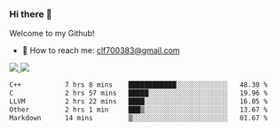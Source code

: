 ### Hi there 👋

<!--
**clingfei/clingfei** is a ✨ _special_ ✨ repository because its `README.md` (this file) appears on your GitHub profile.

Here are some ideas to get you started:

- 🔭 I’m currently working on ...
- 🌱 I’m currently learning ...
- 👯 I’m looking to collaborate on ...
- 🤔 I’m looking for help with ...
- 💬 Ask me about ...
- 📫 How to reach me: ...
- 😄 Pronouns: ...
- ⚡ Fun fact: ...
-->
Welcome to my Github!
- 📧 How to reach me: clf700383@gmail.com

<a href="https://github.com/anuraghazra/github-readme-stats">
  <img src="https://github-readme-stats.vercel.app/api?username=clingfei&count_private=true&show_icons=true&include_all_commits=true&line_height=21&hide_border=true&repo=github-readme-stats" />
</a>
<a href="https://github.com/anuraghazra/convoychat">
  <img src="https://github-readme-stats.vercel.app/api/top-langs/?username=clingfei&hide=Tcl,Perl,Makefile,CSS,HTML,Yacc,Lex,Verilog&langs_count=6&layout=compact&hide_border=true&repo=convoychat" />
</a>

<!--START_SECTION:waka-->

```txt
C++           7 hrs 8 mins    ████████████░░░░░░░░░░░░░   48.30 %
C             2 hrs 57 mins   █████░░░░░░░░░░░░░░░░░░░░   19.96 %
LLVM          2 hrs 22 mins   ████░░░░░░░░░░░░░░░░░░░░░   16.05 %
Other         2 hrs 1 min     ███▒░░░░░░░░░░░░░░░░░░░░░   13.67 %
Markdown      14 mins         ▒░░░░░░░░░░░░░░░░░░░░░░░░   01.67 %
```

<!--END_SECTION:waka-->
